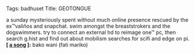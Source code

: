 Tags: badhuset
Title: GEOTONGUE
  
a sunday mysteriously spent without much online presence rescued by the ex™valiños and snapchat. swim amongst the breaststrokers and the dogswimmers. try to connect an external hd to reimage one™ pc, then search g.hist and find out about mobilism searches for scifi and edge on pi.
**[ [a song](https://open.spotify.com/track/1hkA8QyKWG4ofCI5LPrH1D) ]:** bako wani (fati mariko)
